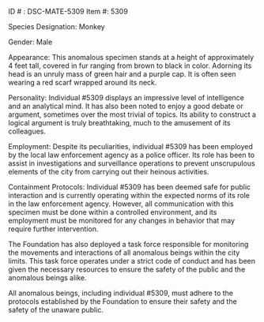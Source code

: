 ID # : DSC-MATE-5309
Item #: 5309

Species Designation: Monkey

Gender: Male

Appearance: This anomalous specimen stands at a height of approximately 4 feet tall, covered in fur ranging from brown to black in color. Adorning its head is an unruly mass of green hair and a purple cap. It is often seen wearing a red scarf wrapped around its neck.

Personality: Individual #5309 displays an impressive level of intelligence and an analytical mind. It has also been noted to enjoy a good debate or argument, sometimes over the most trivial of topics. Its ability to construct a logical argument is truly breathtaking, much to the amusement of its colleagues.

Employment: Despite its peculiarities, individual #5309 has been employed by the local law enforcement agency as a police officer. Its role has been to assist in investigations and surveillance operations to prevent unscrupulous elements of the city from carrying out their heinous activities.

Containment Protocols: Individual #5309 has been deemed safe for public interaction and is currently operating within the expected norms of its role in the law enforcement agency. However, all communication with this specimen must be done within a controlled environment, and its employment must be monitored for any changes in behavior that may require further intervention.

The Foundation has also deployed a task force responsible for monitoring the movements and interactions of all anomalous beings within the city limits. This task force operates under a strict code of conduct and has been given the necessary resources to ensure the safety of the public and the anomalous beings alike.

All anomalous beings, including individual #5309, must adhere to the protocols established by the Foundation to ensure their safety and the safety of the unaware public.